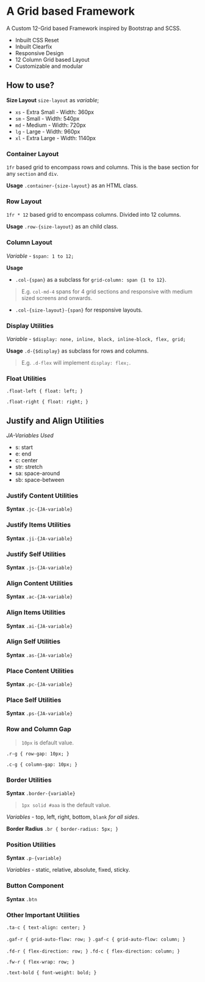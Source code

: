 # A Grid based Framework

A Custom 12-Grid based Framework inspired by Bootstrap and SCSS.
- Inbuilt CSS Reset
- Inbuilt Clearfix
- Responsive Design
- 12 Column Grid based Layout
- Customizable and modular

## How to use?

**Size Layout** `size-layout` as _variable_;

- `xs` - Extra Small - Width: 360px
- `sm` - Small - Width: 540px
- `md` - Medium - Width: 720px
- `lg` - Large - Width: 960px
- `xl` - Extra Large - Width: 1140px

### Container Layout
`1fr` based grid to encompass rows and columns. This is the base section for any `section` and `div`.

**Usage**
`.container-{size-layout}` as an HTML class.

### Row Layout
`1fr * 12` based grid to encompass columns. Divided into 12 columns.

**Usage**
`.row-{size-layout}` as an child class.

### Column Layout
_Variable_ - `$span: 1 to 12;`

**Usage**
- `.col-{span}` as a subclass for `grid-column: span {1 to 12}`.
> E.g. `col-md-4` spans for 4 grid sections and responsive with medium sized screens and onwards.

- `.col-{size-layout}-{span}` for responsive layouts.

### Display Utilities
_Variable_ - `$display: none, inline, block, inline-block, flex, grid;`

**Usage**
`.d-{$display}` as subclass for rows and columns.
> E.g. `.d-flex` will implement `display: flex;`.

### Float Utilities
`.float-left { float: left; }`

`.float-right { float: right; }`

## Justify and Align Utilities
_JA-Variables Used_ 
- s: start
- e: end
- c: center
- str: stretch
- sa: space-around
- sb: space-between

### Justify Content Utilities
**Syntax**
`.jc-{JA-variable}`

### Justify Items Utilities
**Syntax**
`.ji-{JA-variable}`

### Justify Self Utilities
**Syntax**
`.js-{JA-variable}`

### Align Content Utilities
**Syntax**
`.ac-{JA-variable}`

### Align Items Utilities
**Syntax**
`.ai-{JA-variable}`

### Align Self Utilities
**Syntax**
`.as-{JA-variable}`

### Place Content Utilities
**Syntax**
`.pc-{JA-variable}`

### Place Self Utilities
**Syntax**
`.ps-{JA-variable}`

### Row and Column Gap
> `10px` is default value.

`.r-g { row-gap: 10px; }`

`.c-g { column-gap: 10px; }`

### Border Utilities
**Syntax**
`.border-{variable}`

> `1px solid #aaa` is the default value.

_Variables_ - top, left, right, bottom, `blank` _for all sides_.

**Border Radius**
`.br { border-radius: 5px; }`

### Position Utilities
**Syntax**
`.p-{variable}`

_Variables_ - static, relative, absolute, fixed, sticky.

### Button Component
**Syntax**
`.btn`

### Other Important Utilities

`.ta-c { text-align: center; }`

`.gaf-r { grid-auto-flow: row; }`
`.gaf-c { grid-auto-flow: column; }`

`.fd-r { flex-direction: row; }`
`.fd-c { flex-direction: column; }`

`.fw-r { flex-wrap: row; }`


`.text-bold { font-weight: bold; }`
